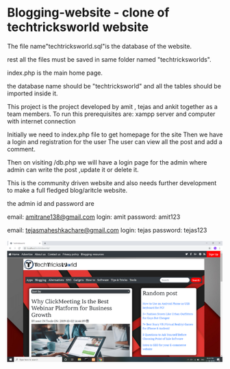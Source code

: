 # Blogging-website - clone of techtricksworld website

The file name"techtricksworld.sql"is the database of the website.

rest all the files must be saved in same folder named "techtricksworlds". 

index.php is the main home page.

the database name should be "techtricksworld" and all the tables should be imported inside it.




This project is the  project developed by amit , tejas and ankit together as a team members. To run this prerequisites are: xampp server and computer with internet connection

Initially we need to index.php file to get homepage for the site Then we have a login and registration for the user The user can  view all the post and add a comment.

Then on visiting /db.php we will have a login page for the admin where admin can write the post ,update it or delete it.

This is the community driven website and also needs further development to make a full fledged blog/aritcle website.


the admin id and password are 

email: amitrane138@gmail.com  login: amit password: 	amit123

email: tejasmaheshkachare@gmail.com login: tejas password: tejas123

![](Home.png)
